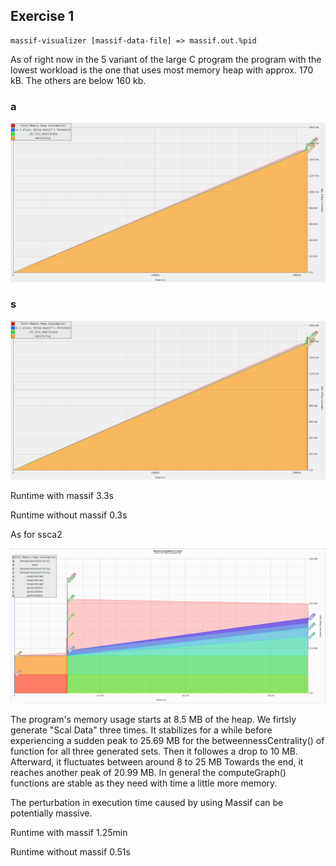 ## Exercise 1

```
massif-visualizer [massif-data-file] => massif.out.%pid
```

As of right now in the 5 variant of the large C program the program with the lowest workload is the one that uses most memory heap with approx. 170 kB. The others are below 160 kb.

### a
![alt text](a.png)

### s
![alt text](s.png)

Runtime with massif
3.3s

Runtime without massif
0.3s

As for ssca2 

![alt text](ssca2.png)

The program's memory usage starts at 8.5 MB of the heap. We firtsly generate "Scal Data" three times. It stabilizes for a while before experiencing a sudden peak to 25.69 MB for the betweennessCentrality() of function for all three generated sets. Then it followes a drop to 10 MB. Afterward, it fluctuates between around 8 to 25 MB Towards the end, it reaches another peak of 20.99 MB. In general the computeGraph() functions are stable as they need with time a little more memory. 


The perturbation in execution time caused by using Massif can be potentially massive.

Runtime with massif
1.25min

Runtime without massif
0.51s